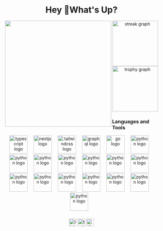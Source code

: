 <h1 align="center">Hey 👋What's Up?</h1>

<div align="center">
  <img align = 'left' width= '350px'  src= 'https://github-readme-stats.vercel.app/api?username=Tiisu&show_icons=true'/> 
  <img src="https://streak-stats.demolab.com?user=Tiisu&locale=en&mode=daily&theme=dracula&hide_border=false&border_radius=5&order=3" height="150" alt="streak graph"  />
  <img src="https://github-profile-trophy.vercel.app?username=Tiisu&theme=dracula&column=-1&row=1&margin-w=8&margin-h=8&no-bg=false&no-frame=false&order=4" height="150" alt="trophy graph"  />
</div>

###

###
<h3 align="left">Languages and Tools </h3>


<div align="center">
  <img src="https://skillicons.dev/icons?i=ts" height="60" alt="typescript logo"  />
  <img width="12" />
  <img src="https://skillicons.dev/icons?i=nextjs" height="60" alt="nextjs logo"  />
  <img width="12" />
  <img src="https://skillicons.dev/icons?i=tailwind" height="60" alt="tailwindcss logo"  />
  <img width="12" />
  <img src="https://skillicons.dev/icons?i=javascript" height="60" alt="graphql logo"  />
  <img width="12" />
  <img src="https://skillicons.dev/icons?i=solidity" height="60" alt="go logo"  />
  <img width="12" />
  <img src="https://skillicons.dev/icons?i=py" height="60" alt="python logo"  />
  <img width="12" />
  <img src="https://skillicons.dev/icons?i=react" height="60" alt="python logo"  />
  <img width="12" />
  <img src="https://skillicons.dev/icons?i=django" height="60" alt="python logo"  />
  <img width="12" />
  <img src="https://skillicons.dev/icons?i=flask" height="60" alt="python logo"  />
  <img width="12" />
  <img src="https://skillicons.dev/icons?i=express" height="60" alt="python logo"  />
  <img width="12" />
  <img src="https://skillicons.dev/icons?i=bootstrap" height="60" alt="python logo"  />
  <img width="12" />
  <img src="https://skillicons.dev/icons?i=css" height="60" alt="python logo"  />
  <img width="12" />
  <img src="https://skillicons.dev/icons?i=git" height="60" alt="python logo"  />
  <img width="12" />
  <img src="https://skillicons.dev/icons?i=github" height="60" alt="python logo"  />
  <img width="12" />
  <img src="https://skillicons.dev/icons?i=ipfs" height="60" alt="python logo"  />
  <img width="12" />
  <img src="https://skillicons.dev/icons?i=mongodb" height="60" alt="python logo"  />
  <img width="12" />
  <img src="https://skillicons.dev/icons?i=nodejs" height="60" alt="python logo"  />
  <img width="12" />
  <img src="https://skillicons.dev/icons?i=postman" height="60" alt="python logo"  />
  <img width="12" />
  <img src="https://skillicons.dev/icons?i=wordpress" height="60" alt="python logo"  />
  <img width="12" />
</div>

###

<div align="center">
  <img src="https://img.shields.io/static/v1?message=LinkedIn&logo=linkedin&label=&color=0077B5&logoColor=white&labelColor=&style=for-the-badge" height="25" alt="linkedin logo"  />
  <img src="https://img.shields.io/static/v1?message=Twitter&logo=twitter&label=&color=1DA1F2&logoColor=white&labelColor=&style=for-the-badge" height="25" alt="twitter logo"  />
  <img src="https://img.shields.io/static/v1?message=Discord&logo=discord&label=&color=7289DA&logoColor=white&labelColor=&style=for-the-badge" height="25" alt="discord logo"  />
<!--   <img src="https://img.shields.io/static/v1?message=Twitch&logo=twitch&label=&color=9146FF&logoColor=white&labelColor=&style=for-the-badge" height="25" alt="twitch logo"  />
  <img src="https://img.shields.io/static/v1?message=dev.to&logo=dev.to&label=&color=0A0A0A&logoColor=white&labelColor=&style=for-the-badge" height="25" alt="devto logo"  /> -->
</div>


